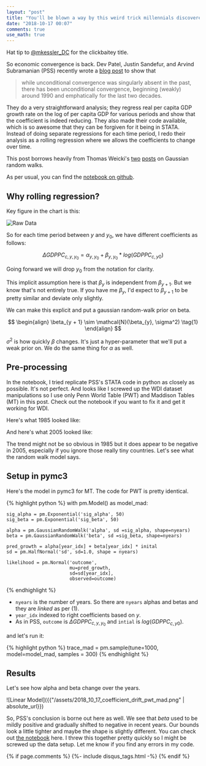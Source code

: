 ```yaml
---
layout: "post"
title: "You'll be blown a way by this weird trick millennials discovered to do convergence regressions."
date: "2018-10-17 00:07"
comments: true
use_math: true
---
```


Hat tip to [@mkessler_DC](https://twitter.com/mkessler_DC/status/1051959149494448128) for the clickbaitey title.

So economic convergence is back. Dev Patel, Justin Sandefur, and Arvind Subramanian (PSS) recently wrote a [blog post](https://www.cgdev.org/blog/everything-you-know-about-cross-country-convergence-now-wrong) to show that
> while unconditional convergence was singularly absent in the past, there has been unconditional convergence, beginning (weakly) around 1990 and emphatically for the last two decades.

They do a very straightforward analysis; they regress real per capita GDP growth rate on the log of per capita GDP for various periods and show that the coefficient is indeed reducing. They also made their code available, which is so awesome that they can be forgiven for it being in STATA. Instead of doing separate regressions for each time period, I redo their analysis as a rolling regression where we allows the coefficients to change over time.

This post borrows heavily from Thomas Weicki's [two](https://docs.pymc.io/notebooks/GLM-rolling-regression.html) [posts](https://twiecki.github.io/blog/2017/03/14/random-walk-deep-net/) on Gaussian random walks.

As per usual, you can find the [notebook on github](https://github.com/sidravi1/Blog/tree/master/nbs/growth_analysis).

## Why rolling regression?

Key figure in the chart is this:

![Raw Data](https://www.cgdev.org/sites/default/files/patel-sandefur-subramanian-beta_by_series.png)

So for each time period between $y$ and $y_0$, we have different coefficients as follows:

$$
\Delta GDPPC_{c, y, y_0} = \alpha_{y, y_0} + \beta_{y, y_0} * log(GDPPC_{c, y0})
$$

Going forward we will drop $y_0$ from the notation for clarity.

This implicit assumption here is that $\beta_{y}$ is independent from  $\beta_{y + 1}$. But we know that's not entirely true. If you have me $\beta_{y}$, I'd expect to $\beta_{y + 1}$ to be pretty similar and deviate only slightly.

We can make this explicit and put a gaussian random-walk prior on beta.

$$
\begin{align}
\beta_{y + 1} \sim \mathcal{N}(\beta_{y}, \sigma^2) \tag{1}
\end{align}
$$

$\sigma^2$ is how quickly $\beta$ changes. It's just a hyper-parameter that we'll put a weak prior on. We do the same thing for $\alpha$ as well.

## Pre-processing

In the notebook, I tried replicate PSS's STATA code in python as closely as possible. It's not perfect. And looks like I screwed up the WDI dataset manipulations so I use only Penn World Table (PWT) and Maddison Tables (MT) in this post. Check out the notebook if you want to fix it and get it working for WDI.

Here's what 1985 looked like:

<div id="vis_1985"></div>

<script type="text/javascript">
  var spec = "{{"/assets/2018_10_17_growth_1985.json" | absolute_url}}";
  var opt = {"actions":false}
  vegaEmbed('#vis_1985', spec, opt).then(function(result) {
    // access view as result.view
  }).catch(console.error);
</script>

And here's what 2005 looked like:

<div id="vis_2005"></div>

<script type="text/javascript">
  var spec = "{{"/assets/2018_10_17_growth_2005.json" | absolute_url}}";
  var opt = {"actions":false}
  vegaEmbed('#vis_2005', spec, opt).then(function(result) {
    // access view as result.view
  }).catch(console.error);
</script>

The trend might not be so obvious in 1985 but it does appear to be negative in 2005, especially if you ignore those really tiny countries. Let's see what the random walk model says.

##  Setup in pymc3

Here's the model in pymc3 for MT. The code for PWT is pretty identical.

{% highlight python %}
with pm.Model() as model_mad:

    sig_alpha = pm.Exponential('sig_alpha', 50)
    sig_beta = pm.Exponential('sig_beta', 50)

    alpha = pm.GaussianRandomWalk('alpha', sd =sig_alpha, shape=nyears)
    beta = pm.GaussianRandomWalk('beta', sd =sig_beta, shape=nyears)

    pred_growth = alpha[year_idx] + beta[year_idx] * inital
    sd = pm.HalfNormal('sd', sd=1.0, shape = nyears)

    likelihood = pm.Normal('outcome',
                           mu=pred_growth,
                           sd=sd[year_idx],
                           observed=outcome)
{% endhighlight %}

- `nyears` is the number of years. So there are `nyears` alphas and betas and they are *linked* as per (1).
- `year_idx` indexed to right coefficients based on $y$.
- As in PSS, `outcome` is $\Delta GDPPC_{c, y, y_0}$ and `intial` is $log(GDPPC_{c, y0})$.

and let's run it:

{% highlight python %}
trace_mad = pm.sample(tune=1000, model=model_mad, samples = 300)
{% endhighlight %}

##  Results

Let's see how alpha and beta change over the years.

![Linear Model]({{"/assets/2018_10_17_coefficient_drift_pwt_mad.png" | absolute_url}})

So, PSS's conclusion is borne out here as well. We see that $beta$ used to be mildly positive and gradually shifted to negative in recent years. Our bounds look a little tighter and maybe the shape is slightly different. You can check out [the notebook](https://github.com/sidravi1/Blog/tree/master/nbs/growth_analysis) here. I threw this together pretty quickly so I might be screwed up the data setup. Let me know if you find any errors in my code.


{% if page.comments %}
  {%- include disqus_tags.html -%}
{% endif %}
